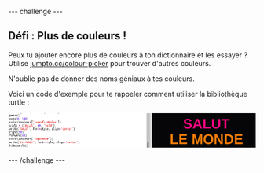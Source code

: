 --- challenge ---

## Défi : Plus de couleurs !

Peux tu ajouter encore plus de couleurs à ton dictionnaire et les essayer ? Utilise <a href="http://jumpto.cc/colour-picker" target="_blank">jumpto.cc/colour-picker</a> pour trouver d'autres couleurs.

N'oublie pas de donner des noms géniaux à tes couleurs.

Voici un code d'exemple pour te rappeler comment utiliser la bibliothèque turtle :

![capture d'écran](images/colourful-challenge1.png)

--- /challenge ---
